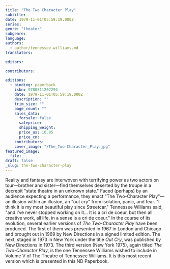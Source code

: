 ```yaml
---
title: "The Two Character Play"
subtitle:
date: 1979-11-01T05:59:19.000Z
series:
genre: "theater"
subgenre:
language:
authors:
  - author/tennessee-williams.md
translators:

editors:

contributors:

editions:
  - binding: paperback
    isbn: 9780811207294
    date: 1979-11-01T05:59:19.000Z
    description: ""
    trim_size: ""
    page_count: ""
    sales_data:
      forsale: false
      saleprice:
      shipping_weight:
      price_us: 10.95
      price_cn:
    contributors:
    cover_image: "/The_Two-Character_Play.jpg"
featured_image:
  file:
draft: false
_slug: the-two-character-play
---
```


Reality and fantasy are interwoven with terrifying power as two actors on tour––brother and sister––find themselves deserted by the troupe in a decrepit "state theatre in an unknown state." Faced (perhaps) by an audience expecting a performance, they enact "The Two-Character Play"––an illusion within an illusion, an "out cry" from isolation, panic, and fear. "I think it is my most beautiful play since Streetcar," Tennessee Williams said, "and I’ve never stopped working on it… It is a cri de coeur, but then all creative work, all life, in a sense is a cri de coeur." In the course of its evolution, several earlier versions of _The Two-Character Play_ have been produced. The first of them was presented in 1967 in London and Chicago and brought out in 1969 by New Directions in a signed limited edition. The next, staged in 1973 in New York under the title _Out Cry_, was published by New Directions in 1973. The third version (New York 1975), again titled _The Two-Character Play_, is the one Tennessee Williams wished to include in Volume V of The Theatre of Tennessee Williams. It is this most recent version which is presented in this ND Paperbook.


